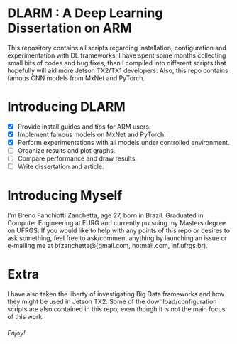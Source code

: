 # DLARM : A Deep Learning Dissertation on ARM #

This repository contains all scripts regarding installation, configuration and experimentation with DL frameworks.
I have spent some months collecting small bits of codes and bug fixes, then I compiled into different scripts that hopefully will aid more Jetson TX2/TX1 developers.
Also, this repo contains famous CNN models from MxNet and PyTorch.

# Introducing DLARM #

- [x] Provide install guides and tips for ARM users. 
- [x] Implement famous models on MxNet and PyTorch.
- [x] Perform experimentations with all models under controlled environment.
- [ ] Organize results and plot graphs.
- [ ] Compare performance and draw results.
- [ ] Write dissertation and article.

# Introducing Myself #

I'm Breno Fanchiotti Zanchetta, age 27, born in Brazil.
Graduated in Computer Engineering at FURG and currently pursuing my Masters degree on UFRGS.
If you would like to help with any points of this repo or desires to ask something, feel free to ask/comment anything by launching an issue or e-mailing me at bfzanchetta@{gmail.com, hotmail.com, inf.ufrgs.br).

# Extra #

I have also taken the liberty of investigating Big Data frameworks and how they might be used in Jetson TX2.
Some of the download/configuration scripts are also contained in this repo, even though it is not the main focus of this work.

###### Enjoy! ######
